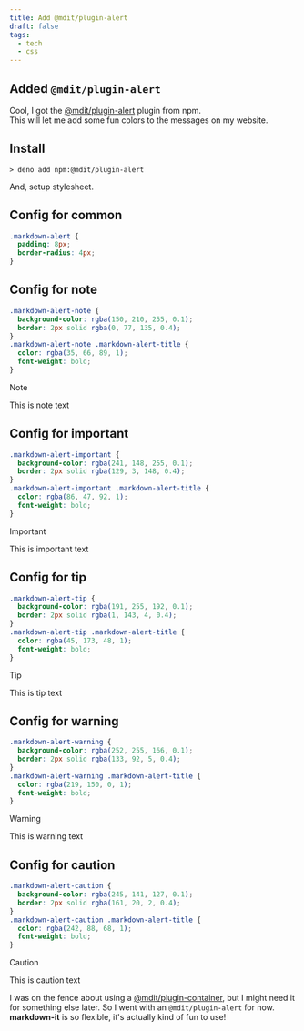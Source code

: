 ```yaml
---
title: Add @mdit/plugin-alert
draft: false
tags:
  - tech
  - css
---
```


## Added `@mdit/plugin-alert`

Cool, I got the
[@mdit/plugin-alert](https://www.npmjs.com/package/@mdit/plugin-alert) plugin
from npm.\
This will let me add some fun colors to the messages on my website.

## Install

```shell
> deno add npm:@mdit/plugin-alert
```

And, setup stylesheet.

## Config for common

```css
.markdown-alert {
  padding: 8px;
  border-radius: 4px;
}
```

## Config for note

```css
.markdown-alert-note {
  background-color: rgba(150, 210, 255, 0.1);
  border: 2px solid rgba(0, 77, 135, 0.4);
}
.markdown-alert-note .markdown-alert-title {
  color: rgba(35, 66, 89, 1);
  font-weight: bold;
}
```

> [!note]
> This is note text

## Config for important

```css
.markdown-alert-important {
  background-color: rgba(241, 148, 255, 0.1);
  border: 2px solid rgba(129, 3, 148, 0.4);
}
.markdown-alert-important .markdown-alert-title {
  color: rgba(86, 47, 92, 1);
  font-weight: bold;
}
```

> [!important]
> This is important text

## Config for tip

```css
.markdown-alert-tip {
  background-color: rgba(191, 255, 192, 0.1);
  border: 2px solid rgba(1, 143, 4, 0.4);
}
.markdown-alert-tip .markdown-alert-title {
  color: rgba(45, 173, 48, 1);
  font-weight: bold;
}
```

> [!tip]
> This is tip text

## Config for warning

```css
.markdown-alert-warning {
  background-color: rgba(252, 255, 166, 0.1);
  border: 2px solid rgba(133, 92, 5, 0.4);
}
.markdown-alert-warning .markdown-alert-title {
  color: rgba(219, 150, 0, 1);
  font-weight: bold;
}
```

> [!warning]
> This is warning text

## Config for caution

```css
.markdown-alert-caution {
  background-color: rgba(245, 141, 127, 0.1);
  border: 2px solid rgba(161, 20, 2, 0.4);
}
.markdown-alert-caution .markdown-alert-title {
  color: rgba(242, 88, 68, 1);
  font-weight: bold;
}
```

> [!caution]
> This is caution text

I was on the fence about using a
[@mdit/plugin-container](https://www.npmjs.com/package/@mdit/plugin-container),
but I might need it for something else later. So I went with an
`@mdit/plugin-alert` for now.\
**markdown-it** is so flexible, it's actually kind of fun to use!
